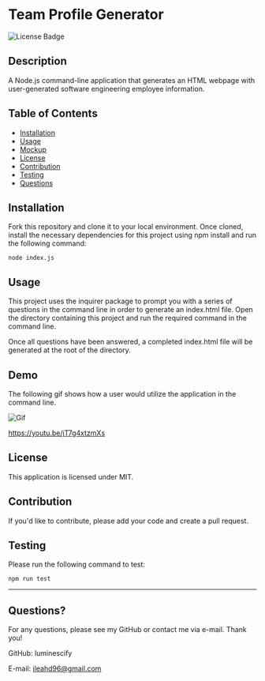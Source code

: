 # Team Profile Generator

![License Badge](https://img.shields.io/static/v1?label=License&message=MIT&color=success)

## Description

A Node.js command-line application that generates an HTML webpage with user-generated software engineering employee information.

## Table of Contents

- [Installation](#installation)
- [Usage](#usage)
- [Mockup](#mockup)
- [License](#license)
- [Contribution](#contribution)
- [Testing](#testing)
- [Questions](#questions)

## Installation
Fork this repository and clone it to your local environment. Once cloned, install the necessary dependencies for this project using npm install and run the following command:

```
node index.js
```

## Usage

This project uses the inquirer package to prompt you with a series of questions in the command line in order to generate an index.html file. Open the directory containing this project and run the required command in the command line. 

Once all questions have been answered, a completed index.html file will be generated at the root of the directory.

## Demo

The following gif shows how a user would utilize the application in the command line.

![Gif](./assets/images/Mockup-TPG.gif)

https://youtu.be/jT7g4xtzmXs

## License

This application is licensed under MIT.

## Contribution

If you'd like to contribute, please add your code and create a pull request.

## Testing

Please run the following command to test:

```
npm run test
```

---

## Questions?
For any questions, please see my GitHub or contact me via e-mail. Thank you!

GitHub: luminescify

E-mail: ileahd96@gmail.com

